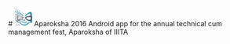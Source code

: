 #<img src = "https://raw.githubusercontent.com/Aparoksha/App_2016/master/app/src/main/res/drawable/home_pic1.png" width="40" /> Aparoksha 2016
Android app for the annual technical cum management fest, Aparoksha of IIITA 
